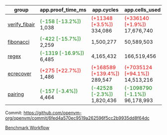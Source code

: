 | group | app.proof_time_ms | app.cycles | app.cells_used | leaf.proof_time_ms | leaf.cycles | leaf.cells_used |
| -- | -- | -- | -- | -- | -- | -- |
| [verify_fibair](https://github.com/openvm-org/openvm/blob/benchmark-results/benchmarks-pr/1715/verify_fibair-6fed4a570ec9519a262596f5cc2b9935dd8f64dc.md) |<span style='color: green'>(-158 [-13.2%])</span> 1,038 | <span style='color: red'>(+11348 [+3.5%])</span> 334,086 | <span style='color: red'>(+336140 [+1.9%])</span> 17,676,740 |- | - | - |
| [fibonacci](https://github.com/openvm-org/openvm/blob/benchmark-results/benchmarks-pr/1715/fibonacci-6fed4a570ec9519a262596f5cc2b9935dd8f64dc.md) |<span style='color: green'>(-422 [-15.7%])</span> 2,259 |  1,500,277 |  50,589,503 |- | - | - |
| [regex](https://github.com/openvm-org/openvm/blob/benchmark-results/benchmarks-pr/1715/regex-6fed4a570ec9519a262596f5cc2b9935dd8f64dc.md) |<span style='color: green'>(-1319 [-16.9%])</span> 6,485 |  4,165,432 |  166,519,456 |- | - | - |
| [ecrecover](https://github.com/openvm-org/openvm/blob/benchmark-results/benchmarks-pr/1715/ecrecover-6fed4a570ec9519a262596f5cc2b9935dd8f64dc.md) |<span style='color: red'>(+275 [+22.7%])</span> 1,486 | <span style='color: red'>(+168589 [+139.4%])</span> 289,547 | <span style='color: red'>(+7035124 [+94.1%])</span> 14,513,216 |- | - | - |
| [pairing](https://github.com/openvm-org/openvm/blob/benchmark-results/benchmarks-pr/1715/pairing-6fed4a570ec9519a262596f5cc2b9935dd8f64dc.md) |<span style='color: green'>(-157 [-3.4%])</span> 4,464 | <span style='color: green'>(-42528 [-2.3%])</span> 1,820,436 | <span style='color: green'>(-1098790 [-1.1%])</span> 96,178,993 |- | - | - |


Commit: https://github.com/openvm-org/openvm/commit/6fed4a570ec9519a262596f5cc2b9935dd8f64dc

[Benchmark Workflow](https://github.com/openvm-org/openvm/actions/runs/15643824411)
